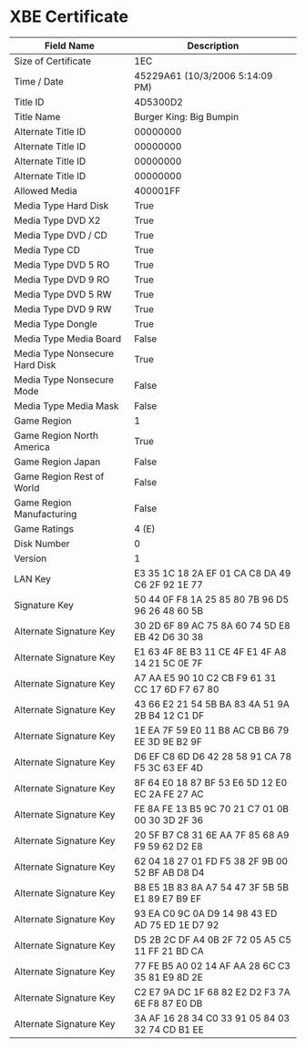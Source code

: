 # XBE Certificate

| Field Name | Description |
|---|---|
| Size of Certificate | 1EC |
| Time / Date | 45229A61 (10/3/2006 5:14:09 PM) |
| Title ID | 4D5300D2 |
| Title Name | Burger King: Big Bumpin |
| Alternate Title ID | 00000000 |
| Alternate Title ID | 00000000 |
| Alternate Title ID | 00000000 |
| Alternate Title ID | 00000000 |
| Allowed Media | 400001FF |
| Media Type Hard Disk | True |
| Media Type DVD X2 | True |
| Media Type DVD / CD | True |
| Media Type CD | True |
| Media Type DVD 5 RO | True |
| Media Type DVD 9 RO | True |
| Media Type DVD 5 RW | True |
| Media Type DVD 9 RW | True |
| Media Type Dongle | True |
| Media Type Media Board | False |
| Media Type Nonsecure Hard Disk | True |
| Media Type Nonsecure Mode | False |
| Media Type Media Mask | False |
| Game Region | 1 |
| Game Region North America | True |
| Game Region Japan | False |
| Game Region Rest of World | False |
| Game Region Manufacturing | False |
| Game Ratings | 4 (E) |
| Disk Number | 0 |
| Version | 1 |
| LAN Key | E3 35 1C 18 2A EF 01 CA C8 DA 49 C6 2F 92 1E 77 |
| Signature Key | 50 44 0F F8 1A 25 85 80 7B 96 D5 96 26 48 60 5B |
| Alternate Signature Key | 30 2D 6F 89 AC 75 8A 60 74 5D E8 EB 42 D6 30 38 |
| Alternate Signature Key | E1 63 4F 8E B3 11 CE 4F E1 4F A8 14 21 5C 0E 7F |
| Alternate Signature Key | A7 AA E5 90 10 C2 CB F9 61 31 CC 17 6D F7 67 80 |
| Alternate Signature Key | 43 66 E2 21 54 5B BA 83 4A 51 9A 2B B4 12 C1 DF |
| Alternate Signature Key | 1E EA 7F 59 E0 11 B8 AC CB B6 79 EE 3D 9E B2 9F |
| Alternate Signature Key | D6 EF C8 6D D6 42 28 58 91 CA 78 F5 3C 63 EF 4D |
| Alternate Signature Key | 8F 64 E0 18 87 BF 53 E6 5D 12 E0 EC 2A FE 27 AC |
| Alternate Signature Key | FE 8A FE 13 B5 9C 70 21 C7 01 0B 00 30 3D 2F 36 |
| Alternate Signature Key | 20 5F B7 C8 31 6E AA 7F 85 68 A9 F9 59 62 D2 E8 |
| Alternate Signature Key | 62 04 18 27 01 FD F5 38 2F 9B 00 52 BF AB D8 D4 |
| Alternate Signature Key | B8 E5 1B 83 8A A7 54 47 3F 5B 5B E1 89 E7 B9 EF |
| Alternate Signature Key | 93 EA C0 9C 0A D9 14 98 43 ED AD 75 ED 1E D7 92 |
| Alternate Signature Key | D5 2B 2C DF A4 0B 2F 72 05 A5 C5 11 FF 21 BD CA |
| Alternate Signature Key | 77 FE B5 A0 02 14 AF AA 28 6C C3 35 81 E9 8D 2E |
| Alternate Signature Key | C2 E7 9A DC 1F 68 82 E2 D2 F3 7A 6E F8 87 E0 DB |
| Alternate Signature Key | 3A AF 16 28 34 C0 33 91 05 84 03 32 74 CD B1 EE |
